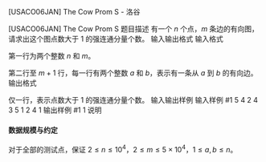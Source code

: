 



[USACO06JAN] The Cow Prom S - 洛谷














[USACO06JAN] The Cow Prom S
题目描述
有一个 $n$ 个点，$m$ 条边的有向图，请求出这个图点数大于 $1$ 的强连通分量个数。
输入输出格式
输入格式

第一行为两个整数 $n$ 和 $m$。

第二行至 $m+1$ 行，每一行有两个整数 $a$ 和 $b$，表示有一条从 $a$ 到 $b$ 的有向边。
输出格式

仅一行，表示点数大于 $1$ 的强连通分量个数。
输入输出样例
输入样例 #1
5 4
2 4
3 5
1 2
4 1
输出样例 #1
1
说明
#### 数据规模与约定

对于全部的测试点，保证 $2\le n \le 10^4$，$2\le m\le 5\times 10^4$，$1 \leq a, b \leq n$。






